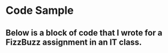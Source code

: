 # Code Sample  
## Below is a block of code that I wrote for a FizzBuzz assignment in an IT class.  

<!DOCTYPE html>
<html>
<head>
<meta charset="UTF-8">
<title>Fizz Buzz</title>
<script>
function fizzbuzz() {
	var display = document.getElementById('display');
	var displayHTML = "";
	var divisible = '';
	for (i = 1; i < 101; i++) {
		if (i % 3 === 0 && i % 5 === 0) {
			divisible = 'fizzbuzz';
		} else if (i % 3 === 0) {
			divisible = 'fizz';
		} else if (i % 5 === 0) {
			divisible = 'buzz';
		} else {
			divisible = i;
		}
	displayHTML += "<p>" + divisible + "</p>";
	}
	display.innerHTML = displayHTML
}
</script>
</head>
<body onload="fizzbuzz()">
<div id="display">
</div>
</body>
</html>
